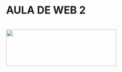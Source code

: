 <H1> AULA DE WEB 2</H1>
<div>
<Br>
<img src="https://media.tenor.com/9W1BZ1647CAAAAAi/the-loveable-zoo-cat.gif" height="100" width="300" />
<Br>
<Br>
